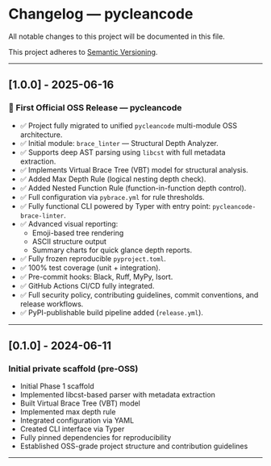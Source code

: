 # Changelog — pycleancode

All notable changes to this project will be documented in this file.

This project adheres to [Semantic Versioning](https://semver.org/spec/v2.0.0.html).

---

## [1.0.0] - 2025-06-16

### 🚀 First Official OSS Release — pycleancode

- ✅ Project fully migrated to unified `pycleancode` multi-module OSS architecture.
- ✅ Initial module: `brace_linter` — Structural Depth Analyzer.
- ✅ Supports deep AST parsing using `libcst` with full metadata extraction.
- ✅ Implements Virtual Brace Tree (VBT) model for structural analysis.
- ✅ Added Max Depth Rule (logical nesting depth check).
- ✅ Added Nested Function Rule (function-in-function depth control).
- ✅ Full configuration via `pybrace.yml` for rule thresholds.
- ✅ Fully functional CLI powered by Typer with entry point: `pycleancode-brace-linter`.
- ✅ Advanced visual reporting:
  - Emoji-based tree rendering
  - ASCII structure output
  - Summary charts for quick glance depth reports.
- ✅ Fully frozen reproducible `pyproject.toml`.
- ✅ 100% test coverage (unit + integration).
- ✅ Pre-commit hooks: Black, Ruff, MyPy, Isort.
- ✅ GitHub Actions CI/CD fully integrated.
- ✅ Full security policy, contributing guidelines, commit conventions, and release workflows.
- ✅ PyPI-publishable build pipeline added (`release.yml`).

---

## [0.1.0] - 2024-06-11

### Initial private scaffold (pre-OSS)

- Initial Phase 1 scaffold
- Implemented libcst-based parser with metadata extraction
- Built Virtual Brace Tree (VBT) model
- Implemented max depth rule
- Integrated configuration via YAML
- Created CLI interface via Typer
- Fully pinned dependencies for reproducibility
- Established OSS-grade project structure and contribution guidelines

---
